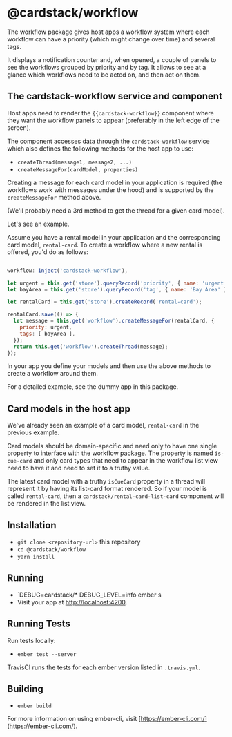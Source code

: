# @cardstack/workflow

The workflow package gives host apps a workflow system where each workflow can
have a priority (which might change over time) and several tags.

It displays a notification counter and, when opened, a couple of panels to see
the workflows grouped by priority and by tag. It allows to see at a glance
which workflows need to be acted on, and then act on them.

## The cardstack-workflow service and component

Host apps need to render the `{{cardstack-workflow}}` component where they want
the workflow panels to appear (preferably in the left edge of the screen).

The component accesses data through the `cardstack-workflow` service which also
defines the following methods for the host app to use:

* `createThread(message1, message2, ...)`
* `createMessageFor(cardModel, properties)`

Creating a message for each card model in your application is required (the
workflows work with messages under the hood) and is supported by the
`createMessageFor` method above.

(We'll probably need a 3rd method to get the thread for a given card model).

Let's see an example.

Assume you have a rental model in your application and the corresponding card
model, `rental-card`. To create a workflow where a new rental is offered, you'd
do as follows:

```js

workflow: inject('cardstack-workflow'),

let urgent = this.get('store').queryRecord('priority', { name: 'urgent' });
let bayArea = this.get('store').queryRecord('tag', { name: 'Bay Area' });

let rentalCard = this.get('store').createRecord('rental-card');

rentalCard.save(() => {
  let message = this.get('workflow').createMessageFor(rentalCard, {
    priority: urgent,
    tags: [ bayArea ],
  });
  return this.get('workflow').createThread(message);
});
```

In your app you define your models and then use the above methods to create a
workflow around them.

For a detailed example, see the dummy app in this package.

## Card models in the host app

We've already seen an example of a card model, `rental-card` in the previous example.

Card models should be domain-specific and need only to have one single property to interface
with the workflow package. The property is named `is-cue-card` and only card types that need
to appear in the workflow list view need to have it and need to set it to a truthy value.

The latest card model with a truthy `isCueCard` property in a thread will
represent it by having its list-card format rendered. So if your model is called
`rental-card`, then a `cardstack/rental-card-list-card` component will be
rendered in the list view.

## Installation

* `git clone <repository-url>` this repository
* `cd @cardstack/workflow`
* `yarn install`

## Running

* `DEBUG=cardstack/* DEBUG_LEVEL=info ember s
* Visit your app at [http://localhost:4200](http://localhost:4200).

## Running Tests

Run tests locally:

* `ember test --server`

TravisCI runs the tests for each ember version listed in `.travis.yml`.

## Building

* `ember build`

For more information on using ember-cli, visit [https://ember-cli.com/](https://ember-cli.com/).
